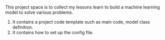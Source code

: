 This project space is to collect my lessons learn to build a machine learning model to solve various problems. 
1. It contains a project code template such as main code, model class definition.
2. It contains how to set up the config file.
